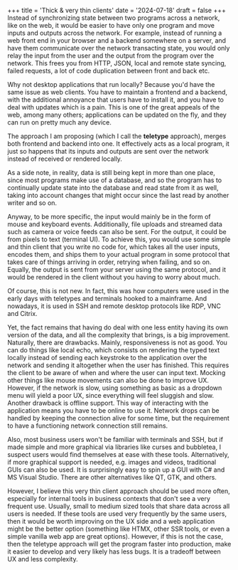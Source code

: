 +++
title = 'Thick & very thin clients'
date = '2024-07-18'
draft = false
+++
Instead of synchronizing state between two programs across a network, like on 
the web, it would be easier to have only one program and move inputs and
outputs across the network. For example, instead of running a web front end in
your browser and a backend somewhere on a server, and have them communicate
over the network transacting state, you would only relay the input from the
user and the output from the program over the network. This frees you from
HTTP, JSON, local and remote state syncing, failed requests, a lot of code
duplication between front and back etc.

Why not desktop applications that run locally? Because you'd have the same issue
as web clients. You have to maintain a frontend and a backend, with the additional
annoyance that users have to install it, and you have to deal with updates which
is a pain. This is one of the great appeals of the web, among many others;
applications can be updated on the fly, and they can run on pretty much any device.

The approach I am proposing (which I call the **teletype** approach), merges
both frontend and backend into one. It effectively acts as a local program, it
just so happens that its inputs and outputs are sent over the network instead
of received or rendered locally.

As a side note, in reality, data is still being kept in more than one place,
since most programs make use of a database, and so the program has to
continually update state into the database and read state from it as well,
taking into account changes that might occur since the last read by another
writer and so on.

Anyway, to be more specific, the input would mainly be in the form of mouse and
keyboard events. Additionally, file uploads and streamed data such as camera or
voice feeds can also be sent. For the output, it could be from pixels to text
(terminal UI).  To achieve this, you would use some simple and thin client that
you write no code for, which takes all the user inputs, encodes them, and ships
them to your actual program in some protocol that takes care of things arriving
in order, retrying when failing, and so on. Equally, the output is sent from
your server using the same protocol, and it would be rendered in the client
without you having to worry about much.

Of course, this is not new. In fact, this was how computers were used in the
early days with teletypes and terminals hooked to a mainframe. And nowadays, it
is used in SSH and remote desktop protocols like RDP, VNC and Citrix.

Yet, the fact remains that having do deal with one less entity having its own
version of the data, and all the complexity that brings, is a big improvement.
Naturally, there are drawbacks. Mainly, responsiveness is not as good. You can
do things like local echo, which consists on rendering the typed text locally
instead of sending each keystroke to the application over the network and
sending it altogether when the user has finished. This requires the client
to be aware of when and where the user can input text. Mocking other things
like mouse movements can also be done to improve UX. However, if the network is
slow, using something as basic as a dropdown menu will yield a poor UX, since
everything will feel sluggish and slow. Another drawback is offline support.
This way of interacting with the application means you have to be online to use
it. Network drops can be handled by keeping the connection alive for some time,
but the requirement to have a functioning network connection still remains.

Also, most business users won't be familiar with terminals and SSH, but if made
simple and more graphical via libraries like curses and bubbletea, I suspect
users would find themselves at ease with these tools. Alternatively, if
more graphical support is needed, e.g. images and videos, traditional GUIs can
also be used. It is surprisingly easy to spin up a GUI with C# and MS Visual
Studio. There are other alternatives like QT, GTK, and others.

However, I believe this very thin client approach should be used more often,
especially for internal tools in business contexts that don't see a very
frequent use. Usually, small to medium sized tools that share data across all
users is needed. If these tools are used very frequently by the same users,
then it would be worth improving on the UX side and a web application might be
the better option (something like HTMX, other SSR tools, or even a simple
vanilla web app are great options). However, if this is not the case, then the
teletype approach will get the program faster into production, make it easier
to develop and very likely has less bugs. It is a tradeoff between UX and less
complexity.
